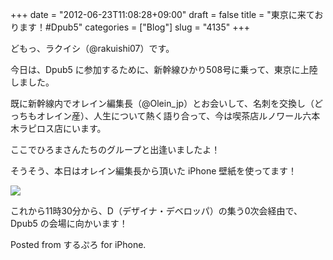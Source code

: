 +++
date = "2012-06-23T11:08:28+09:00"
draft = false
title = "東京に来ております！#Dpub5"
categories = ["Blog"]
slug = "4135"
+++

どもっ、ラクイシ（@rakuishi07）です。

今日は、Dpub5 に参加するために、新幹線ひかり508号に乗って、東京に上陸しました。

既に新幹線内でオレイン編集長（@Olein_jp）とお会いして、名刺を交換し（どっちもオレイン産）、人生について熱く語り合って、今は喫茶店ルノワール六本木ラピロス店にいます。

ここでひろまさんたちのグループと出逢いましたよ！

そうそう、本日はオレイン編集長から頂いた iPhone 壁紙を使ってます！

![](/images/2012/06/4135_1.png)

これから11時30分から、D（デザイナ・デベロッパ）の集う0次会経由で、Dpub5 の会場に向かいます！

Posted from するぷろ for iPhone.
